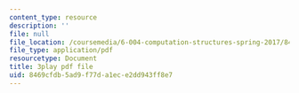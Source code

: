 ```yaml
---
content_type: resource
description: ''
file: null
file_location: /coursemedia/6-004-computation-structures-spring-2017/8469cfdb5ad9f77da1ece2dd943ff8e7_q38KAGAKORk.pdf
file_type: application/pdf
resourcetype: Document
title: 3play pdf file
uid: 8469cfdb-5ad9-f77d-a1ec-e2dd943ff8e7
---
```

